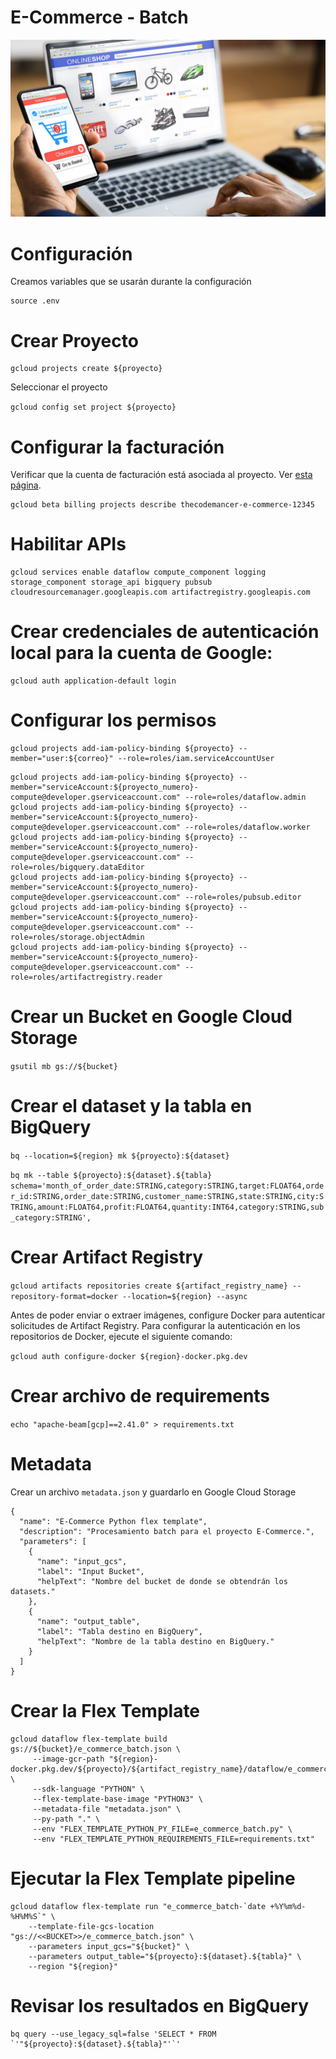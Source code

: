 
# E-Commerce - Batch

<img src="https://github.com/thecodemancer/e-commerce/blob/63dfe15f147e5eb22ae896aa3d861d78f007a2ef/img/e_commerce.jpeg" />

# Configuración

Creamos variables que se usarán durante la configuración

```
source .env
```

# Crear Proyecto

```
gcloud projects create ${proyecto}
```

Seleccionar el proyecto

```gcloud config set project ${proyecto}```

# Configurar la facturación

Verificar que la cuenta de facturación está asociada al proyecto. Ver [esta página](https://cloud.google.com/billing/docs/how-to/verify-billing-enabled#gcloud?hl=en).
```
gcloud beta billing projects describe thecodemancer-e-commerce-12345
```

# Habilitar APIs

```
gcloud services enable dataflow compute_component logging storage_component storage_api bigquery pubsub cloudresourcemanager.googleapis.com artifactregistry.googleapis.com
```

# Crear credenciales de autenticación local para la cuenta de Google:

```
gcloud auth application-default login
```


# Configurar los permisos
```
gcloud projects add-iam-policy-binding ${proyecto} --member="user:${correo}" --role=roles/iam.serviceAccountUser
```

```
gcloud projects add-iam-policy-binding ${proyecto} --member="serviceAccount:${proyecto_numero}-compute@developer.gserviceaccount.com" --role=roles/dataflow.admin
gcloud projects add-iam-policy-binding ${proyecto} --member="serviceAccount:${proyecto_numero}-compute@developer.gserviceaccount.com" --role=roles/dataflow.worker
gcloud projects add-iam-policy-binding ${proyecto} --member="serviceAccount:${proyecto_numero}-compute@developer.gserviceaccount.com" --role=roles/bigquery.dataEditor
gcloud projects add-iam-policy-binding ${proyecto} --member="serviceAccount:${proyecto_numero}-compute@developer.gserviceaccount.com" --role=roles/pubsub.editor
gcloud projects add-iam-policy-binding ${proyecto} --member="serviceAccount:${proyecto_numero}-compute@developer.gserviceaccount.com" --role=roles/storage.objectAdmin
gcloud projects add-iam-policy-binding ${proyecto} --member="serviceAccount:${proyecto_numero}-compute@developer.gserviceaccount.com" --role=roles/artifactregistry.reader
```


# Crear un Bucket en Google Cloud Storage

```gsutil mb gs://${bucket}```

# Crear el dataset y la tabla en BigQuery

```bq --location=${region} mk ${proyecto}:${dataset}```

```bq mk --table ${proyecto}:${dataset}.${tabla} schema='month_of_order_date:STRING,category:STRING,target:FLOAT64,order_id:STRING,order_date:STRING,customer_name:STRING,state:STRING,city:STRING,amount:FLOAT64,profit:FLOAT64,quantity:INT64,category:STRING,sub_category:STRING',```

# Crear Artifact Registry

```gcloud artifacts repositories create ${artifact_registry_name} --repository-format=docker --location=${region} --async```

Antes de poder enviar o extraer imágenes, configure Docker para autenticar solicitudes de Artifact Registry. Para configurar la autenticación en los repositorios de Docker, ejecute el siguiente comando:

```gcloud auth configure-docker ${region}-docker.pkg.dev```

# Crear archivo de requirements

```echo "apache-beam[gcp]==2.41.0" > requirements.txt```

# Metadata

Crear un archivo ```metadata.json``` y guardarlo en Google Cloud Storage

```
{
  "name": "E-Commerce Python flex template",
  "description": "Procesamiento batch para el proyecto E-Commerce.",
  "parameters": [
    {
      "name": "input_gcs",
      "label": "Input Bucket",
      "helpText": "Nombre del bucket de donde se obtendrán los datasets."
    },
    {
      "name": "output_table",
      "label": "Tabla destino en BigQuery",
      "helpText": "Nombre de la tabla destino en BigQuery."
    }
  ]
}
```

# Crear la Flex Template

```
gcloud dataflow flex-template build gs://${bucket}/e_commerce_batch.json \
     --image-gcr-path "${region}-docker.pkg.dev/${proyecto}/${artifact_registry_name}/dataflow/e_commerce_batch:latest" \
     --sdk-language "PYTHON" \
     --flex-template-base-image "PYTHON3" \
     --metadata-file "metadata.json" \
     --py-path "." \
     --env "FLEX_TEMPLATE_PYTHON_PY_FILE=e_commerce_batch.py" \
     --env "FLEX_TEMPLATE_PYTHON_REQUIREMENTS_FILE=requirements.txt"
```

# Ejecutar la Flex Template pipeline

```
gcloud dataflow flex-template run "e_commerce_batch-`date +%Y%m%d-%H%M%S`" \
    --template-file-gcs-location "gs://<<BUCKET>>/e_commerce_batch.json" \
    --parameters input_gcs="${bucket}" \
    --parameters output_table="${proyecto}:${dataset}.${tabla}" \
    --region "${region}"
```

# Revisar los resultados en BigQuery

```
bq query --use_legacy_sql=false 'SELECT * FROM `'"${proyecto}:${dataset}.${tabla}"'`'
```
